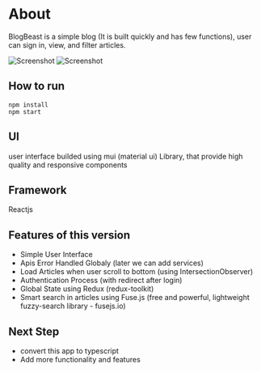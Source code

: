# About

BlogBeast is a simple blog (It is built quickly and has few functions), user can sign in, view, and filter articles.

![Screenshot](assets/screencapture-dashboard.png)
![Screenshot](assets/screencapture-login.png)

## How to run

```
npm install
npm start
```

## UI

user interface builded using mui (material ui) Library, that provide high quality and responsive components

## Framework

Reactjs

## Features of this version

- Simple User Interface
- Apis Error Handled Globaly (later we can add services)
- Load Articles when user scroll to bottom (using IntersectionObserver)
- Authentication Process (with redirect after login)
- Global State using Redux (redux-toolkit)
- Smart search in articles using Fuse.js (free and powerful, lightweight fuzzy-search library - fusejs.io)

## Next Step

- convert this app to typescript
- Add more functionality and features
